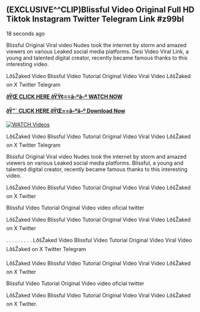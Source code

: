 ## (EXCLUSIVE^^CLIP)Blissful Video Original Full HD Tiktok Instagram Twitter Telegram Link #z99bl

18 seconds ago

Blissful Original Viral video Nudes took the internet by storm and amazed viewers on various Leaked social media platforms. Desi Video Viral Link, a young and talented digital creator, recently became famous thanks to this interesting video.

LðšŽaked Video Blissful Video Tutorial Original Video Viral Video LðšŽaked on X Twitter Telegram

**[ðŸŒ CLICK HERE ðŸŸ¢==â–ºâ–º WATCH NOW](https://clips-mediaa.blogspot.com/2025/02/video-viral-download.html)**

**[ðŸ”´ CLICK HERE ðŸŒ==â–ºâ–º Download Now](https://clips-mediaa.blogspot.com/2025/02/video-viral-download.html)**

[![WATCH Videos](https://i.imgur.com/dJHk4Zq.gif)](https://clips-mediaa.blogspot.com/2025/02/video-viral-download.html)

LðšŽaked Video Blissful Video Tutorial Original Video Viral Video LðšŽaked on X Twitter Telegram

Blissful Original Viral video Nudes took the internet by storm and amazed viewers on various Leaked social media platforms. Blissful, a young and talented digital creator, recently became famous thanks to this interesting video.

LðšŽaked Video Blissful Video Tutorial Original Video Viral Video LðšŽaked on X Twitter

Blissful Video Tutorial Original Video video oficial twitter

LðšŽaked Video Blissful Video Tutorial Original Video Viral Video LðšŽaked on X Twitter

. . . . . . . . . LðšŽaked Video Blissful Video Tutorial Original Video Viral Video LðšŽaked on X Twitter Telegram

LðšŽaked Video Blissful Video Tutorial Original Video Viral Video LðšŽaked on X Twitter

Blissful Video Tutorial Original Video video oficial twitter

LðšŽaked Video Blissful Video Tutorial Original Video Viral Video LðšŽaked on X Twitter.